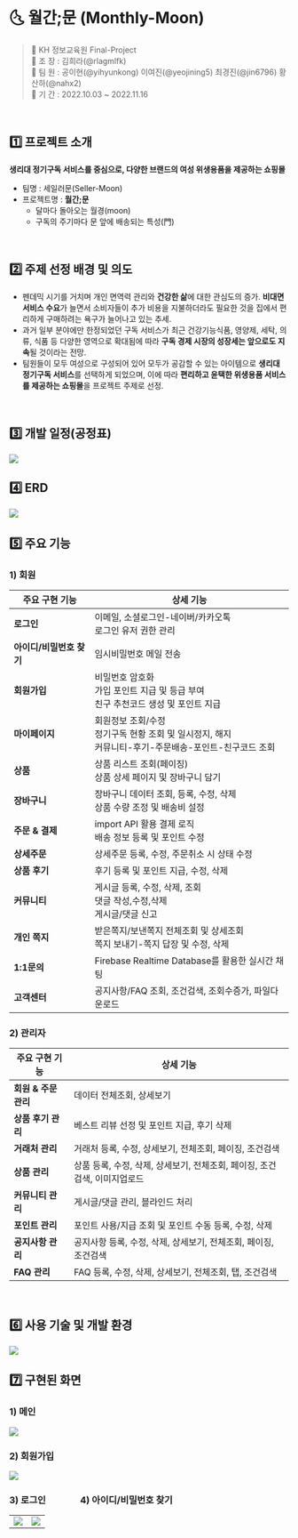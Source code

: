 <br>

# 🌜 월간;문 (Monthly-Moon)

> 🌝 KH 정보교육원 Final-Project <br>
> 🌝 조  장 : 김희라(@rlagmlfk) <br>
> 🌝 팀  원 : 공이현(@yihyunkong) 이여진(@yeojining5) 최경진(@jin6796) 황산하(@nahx2) <br>
> 🌝 기  간 : 2022.10.03 ~ 2022.11.16

<br>

## 1️⃣ 프로젝트 소개
**생리대 정기구독 서비스를 중심으로, 다양한 브랜드의 여성 위생용품을 제공하는 쇼핑몰**
- 팀명 : 세일러문(Seller-Moon)
- 프로젝트명 : **월간;문**
  - 달마다 돌아오는 월경(moon)
  - 구독의 주기마다 문 앞에 배송되는 특성(門)

<br>

## 2️⃣ 주제 선정 배경 및 의도
- 펜데믹 시기를 거치며 개인 면역력 관리와 **건강한 삶**에 대한 관심도의 증가. **비대면 서비스 수요**가 늘면서 소비자들이 추가 비용을 지불하더라도 필요한 것을 집에서 편리하게 구매하려는 욕구가 늘어나고 있는 추세.
- 과거 일부 분야에만 한정되었던 구독 서비스가 최근 건강기능식품, 영양제, 세탁, 의류, 식품 등 다양한 영역으로 확대됨에 따라 **구독 경제 시장의 성장세는 앞으로도 지속**될 것이라는 전망.
- 팀원들이 모두 여성으로 구성되어 있어 모두가 공감할 수 있는 아이템으로 **생리대 정기구독 서비스**를 선택하게 되었으며, 이에 따라 **편리하고 윤택한 위생용품 서비스를 제공하는 쇼핑몰**을 프로젝트 주제로 선정.

<br>

## 3️⃣ 개발 일정(공정표)
<img src="https://res.cloudinary.com/drxxdsv01/image/upload/v1668736395/%EA%B3%B5%EC%A0%95%ED%91%9C_eiiqgn.jpg">

<br>

## 4️⃣ ERD
<img src="https://res.cloudinary.com/drxxdsv01/image/upload/v1668736636/ERD_bnmyid.jpg">

<br>

## 5️⃣ 주요 기능
### 1) 회원
| 주요 구현 기능                               | 상세 기능 |
| --------------------------------------- | --------- |
| **로그인** | 이메일, 소셜로그인-네이버/카카오톡<br>로그인 유저 권한 관리 |
| **아이디/비밀번호 찾기**  | 임시비밀번호 메일 전송 |
| **회원가입** | 비밀번호 암호화<br>가입 포인트 지급 및 등급 부여<br>친구 추천코드 생성 및 포인트 지급 |        
| **마이페이지**  | 회원정보 조회/수정<br>정기구독 현황 조회 및 일시정지, 해지<br>커뮤니티-후기-주문배송-포인트-친구코드 조회  |
| **상품**  | 상품 리스트 조회(페이징)<br>상품 상세 페이지 및 장바구니 담기 |
| **장바구니**  | 장바구니 데이터 조회, 등록, 수정, 삭제<br>상품 수량 조정 및 배송비 설정 |
| **주문 & 결제**  | import API 활용 결제 로직<br>배송 정보 등록 및 포인트 수정 |
| **상세주문**  | 상세주문 등록, 수정, 주문취소 시 상태 수정 |
| **상품 후기**  | 후기 등록 및 포인트 지급, 수정, 삭제 |
| **커뮤니티**  | 게시글 등록, 수정, 삭제, 조회<br>댓글 작성,수정,삭제<br>게시글/댓글 신고 |
| **개인 쪽지**  | 받은쪽지/보낸쪽지 전체조회 및 상세조회<br>쪽지 보내기-쪽지 답장 및 수정, 삭제 |
| **1:1문의**  | Firebase Realtime Database를 활용한 실시간 채팅 |
| **고객센터**  | 공지사항/FAQ 조회, 조건검색, 조회수증가, 파일다운로드 |

### 2) 관리자
| 주요 구현 기능                               | 상세 기능 |
| --------------------------------------- | --------- |
| **회원 & 주문 관리**  | 데이터 전체조회, 상세보기 |
| **상품 후기 관리**  | 베스트 리뷰 선정 및 포인트 지급, 후기 삭제 |
| **거래처 관리**  | 거래처 등록, 수정, 상세보기, 전체조회, 페이징, 조건검색 |
| **상품 관리**  | 상품 등록, 수정, 삭제, 상세보기, 전체조회, 페이징, 조건검색, 이미지업로드 |
| **커뮤니티 관리**  | 게시글/댓글 관리, 블라인드 처리 |
| **포인트 관리**  | 포인트 사용/지급 조회 및 포인트 수동 등록, 수정, 삭제 |
| **공지사항 관리** | 공지사항 등록, 수정, 삭제, 상세보기, 전체조회, 페이징, 조건검색 |
| **FAQ 관리** | FAQ 등록, 수정, 삭제, 상세보기, 전체조회, 탭, 조건검색 |

<br>

## 6️⃣ 사용 기술 및 개발 환경
<img src="https://res.cloudinary.com/drxxdsv01/image/upload/v1668785478/%EA%B0%9C%EB%B0%9C%ED%99%98%EA%B2%BD_gzf5vr.png">

<br>

## 7️⃣ 구현된 화면
### 1) 메인
<img src="https://res.cloudinary.com/dgtqsljjl/image/upload/v1669202638/localhost_3000__y6wffv.png">

### 2) 회원가입
<img src="https://res.cloudinary.com/dgtqsljjl/image/upload/v1669203016/register_ivcayl.png">

### 3) 로그인 &nbsp;&nbsp;&nbsp;&nbsp;&nbsp;&nbsp;&nbsp;&nbsp;&nbsp;&nbsp;&nbsp;&nbsp;&nbsp;&nbsp; 4) 아이디/비밀번호 찾기

<table>
  <tr>
    <td valign="top"><img src="https://res.cloudinary.com/dgtqsljjl/image/upload/v1669203016/login_kfxth3.png"/></td>
    <td valign="top"><img src="https://res.cloudinary.com/dgtqsljjl/image/upload/v1669203016/findIdpass_jv5fyo.png"/></td>
  </tr>
</table>

<br>
